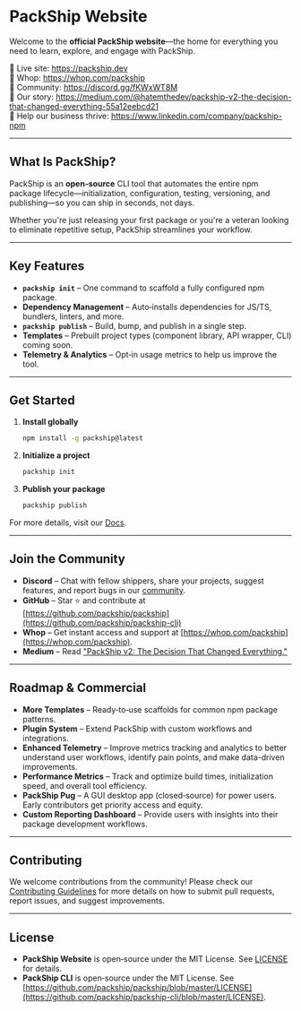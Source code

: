# PackShip Website

Welcome to the **official PackShip website**—the home for everything you need to learn, explore, and engage with PackShip.

🔗 Live site: https://packship.dev  
🛒 Whop: https://whop.com/packship  
💬 Community: https://discord.gg/fKWxWT8M  
📝 Our story: https://medium.com/@hatemthedev/packship-v2-the-decision-that-changed-everything-55a12eebcd21  
🤝 Help our business thrive: https://www.linkedin.com/company/packship-npm

---

## What Is PackShip?

PackShip is an **open‑source** CLI tool that automates the entire npm package lifecycle—initialization, configuration, testing, versioning, and publishing—so you can ship in seconds, not days.

Whether you're just releasing your first package or you're a veteran looking to eliminate repetitive setup, PackShip streamlines your workflow.

---

## Key Features

- **`packship init`** – One command to scaffold a fully configured npm package.  
- **Dependency Management** – Auto‑installs dependencies for JS/TS, bundlers, linters, and more.  
- **`packship publish`** – Build, bump, and publish in a single step.  
- **Templates** – Prebuilt project types (component library, API wrapper, CLI) coming soon.  
- **Telemetry & Analytics** – Opt‑in usage metrics to help us improve the tool.

---

## Get Started

1. **Install globally**  

   ```bash
   npm install -g packship@latest
   ```

2. **Initialize a project**  

   ```bash
   packship init
   ```

3. **Publish your package**  

   ```bash
   packship publish
   ```

For more details, visit our [Docs](https://packship.dev/docs).

---

## Join the Community

- **Discord** – Chat with fellow shippers, share your projects, suggest features, and report bugs in our [community](https://discord.gg/fKWxWT8M).
- **GitHub** – Star ⭐ and contribute at [https://github.com/packship/packship](https://github.com/packship/packship-cli)
- **Whop** – Get instant access and support at [https://whop.com/packship](https://whop.com/packship).
- **Medium** – Read ["PackShip v2: The Decision That Changed Everything."](https://medium.com/@hatemthedev/packship-v2-the-decision-that-changed-everything-55a12eebcd21)

---

## Roadmap & Commercial

- **More Templates** – Ready‑to‑use scaffolds for common npm package patterns.
- **Plugin System** – Extend PackShip with custom workflows and integrations.
- **Enhanced Telemetry** – Improve metrics tracking and analytics to better understand user workflows, identify pain points, and make data-driven improvements.
- **Performance Metrics** – Track and optimize build times, initialization speed, and overall tool efficiency.
- **PackShip Pug** – A GUI desktop app (closed‑source) for power users. Early contributors get priority access and equity.
- **Custom Reporting Dashboard** – Provide users with insights into their package development workflows.

---

## Contributing

We welcome contributions from the community! Please check our [Contributing Guidelines](CONTRIBUTING.md) for more details on how to submit pull requests, report issues, and suggest improvements.

---

## License

- **PackShip Website** is open‑source under the MIT License. See [LICENSE](LICENSE) for details.
- **PackShip CLI** is open‑source under the MIT License. See [https://github.com/packship/packship/blob/master/LICENSE](https://github.com/packship/packship-cli/blob/master/LICENSE).

